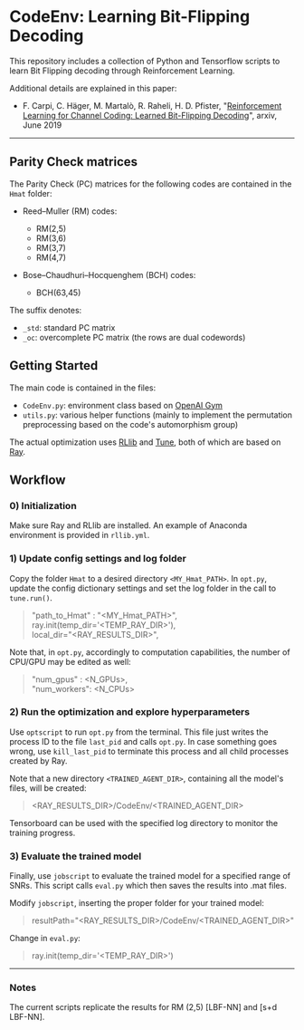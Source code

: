 # CodeEnv: Learning Bit-Flipping Decoding

This repository includes a collection of Python and Tensorflow scripts to learn Bit Flipping decoding through Reinforcement Learning.

Additional details are explained in this paper:

* F. Carpi, C. Häger, M. Martalò, R. Raheli, H. D. Pfister, "[Reinforcement
  Learning for Channel Coding: Learned Bit-Flipping
  Decoding](http://arxiv.org/pdf/tbd.pdf)", arxiv, June 2019

---

## Parity Check matrices

The Parity Check (PC) matrices for the following codes are contained in the `Hmat` folder:
 - Reed–Muller (RM) codes:
   - RM(2,5)
   - RM(3,6)
   - RM(3,7)
   - RM(4,7)

 - Bose–Chaudhuri–Hocquenghem (BCH) codes:
   - BCH(63,45)

The suffix denotes:
 - `_std`: standard PC matrix
 - `_oc`: overcomplete PC matrix (the rows are dual codewords)

## Getting Started

The main code is contained in the files:

* `CodeEnv.py`: environment class based on [OpenAI
  Gym](https://gym.openai.com/)
* `utils.py`: various helper functions (mainly to implement the permutation
  preprocessing based on the code's automorphism group)

The actual optimization uses
[RLlib](https://ray.readthedocs.io/en/latest/rllib.html) and
[Tune](https://ray.readthedocs.io/en/latest/tune.html), both of which are based
on [Ray](https://ray.readthedocs.io/en/latest/index.html).

## Workflow

### 0) Initialization
Make sure Ray and RLlib are installed. An example of Anaconda environment is provided in `rllib.yml`.


### 1) Update config settings and log folder

Copy the folder `Hmat` to a desired directory `<MY_Hmat_PATH>`.
In `opt.py`, update the config dictionary settings and set the log folder in the call to `tune.run()`.

> "path_to_Hmat" : "<MY_Hmat_PATH>",   
> ray.init(temp_dir='<TEMP_RAY_DIR>'),    
> local_dir="<RAY_RESULTS_DIR>",    

Note that, in `opt.py`, accordingly to computation capabilities, the number of CPU/GPU may be edited as well:
> "num_gpus" : <N_GPUs>,    
> "num_workers": <N_CPUs>



### 2) Run the optimization and explore hyperparameters

Use `optscript` to run `opt.py` from the terminal. This file just writes the process ID to the file `last_pid` and calls `opt.py`. In case something goes wrong, use `kill_last_pid` to terminate this process and all child processes created by Ray.

Note that a new directory `<TRAINED_AGENT_DIR>`, containing all the model's files, will be created:
> <RAY_RESULTS_DIR>/CodeEnv/<TRAINED_AGENT_DIR>


Tensorboard can be used with the specified log directory to monitor the training progress.


### 3) Evaluate the trained model

Finally, use `jobscript` to evaluate the trained model for a specified range of SNRs. This script calls `eval.py` which then saves the results into .mat files.

Modify `jobscript`, inserting the proper folder for your trained model:
> resultPath="<RAY_RESULTS_DIR>/CodeEnv/<TRAINED_AGENT_DIR>"    


Change in `eval.py`:
> ray.init(temp_dir='<TEMP_RAY_DIR>')    


---
### Notes

The current scripts replicate the results for RM (2,5) [LBF-NN] and [s+d LBF-NN].
